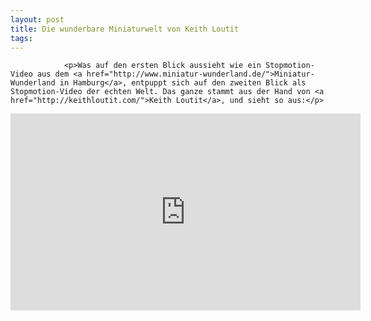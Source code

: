 ```yaml
---
layout: post
title: Die wunderbare Miniaturwelt von Keith Loutit
tags:
---
```



                <p>Was auf den ersten Blick aussieht wie ein Stopmotion-Video aus dem <a href="http://www.miniatur-wunderland.de/">Miniatur-Wunderland in Hamburg</a>, entpuppt sich auf den zweiten Blick als Stopmotion-Video der echten Welt. Das ganze stammt aus der Hand von <a href="http://keithloutit.com/">Keith Loutit</a>, und sieht so aus:</p>
<iframe width="560" height="315" src="https://www.youtube.com/embed/Elc_xs-RPAU" frameborder="0" allowfullscreen></iframe>
